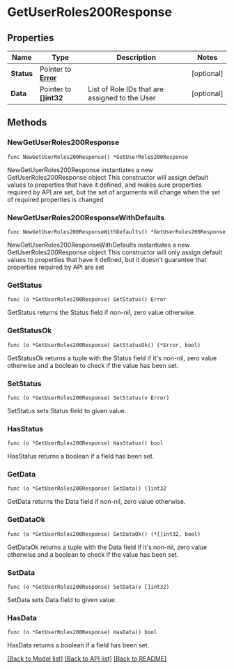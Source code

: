 # GetUserRoles200Response

## Properties

Name | Type | Description | Notes
------------ | ------------- | ------------- | -------------
**Status** | Pointer to [**Error**](Error.md) |  | [optional] 
**Data** | Pointer to **[]int32** | List of Role IDs that are assigned to the User | [optional] 

## Methods

### NewGetUserRoles200Response

`func NewGetUserRoles200Response() *GetUserRoles200Response`

NewGetUserRoles200Response instantiates a new GetUserRoles200Response object
This constructor will assign default values to properties that have it defined,
and makes sure properties required by API are set, but the set of arguments
will change when the set of required properties is changed

### NewGetUserRoles200ResponseWithDefaults

`func NewGetUserRoles200ResponseWithDefaults() *GetUserRoles200Response`

NewGetUserRoles200ResponseWithDefaults instantiates a new GetUserRoles200Response object
This constructor will only assign default values to properties that have it defined,
but it doesn't guarantee that properties required by API are set

### GetStatus

`func (o *GetUserRoles200Response) GetStatus() Error`

GetStatus returns the Status field if non-nil, zero value otherwise.

### GetStatusOk

`func (o *GetUserRoles200Response) GetStatusOk() (*Error, bool)`

GetStatusOk returns a tuple with the Status field if it's non-nil, zero value otherwise
and a boolean to check if the value has been set.

### SetStatus

`func (o *GetUserRoles200Response) SetStatus(v Error)`

SetStatus sets Status field to given value.

### HasStatus

`func (o *GetUserRoles200Response) HasStatus() bool`

HasStatus returns a boolean if a field has been set.

### GetData

`func (o *GetUserRoles200Response) GetData() []int32`

GetData returns the Data field if non-nil, zero value otherwise.

### GetDataOk

`func (o *GetUserRoles200Response) GetDataOk() (*[]int32, bool)`

GetDataOk returns a tuple with the Data field if it's non-nil, zero value otherwise
and a boolean to check if the value has been set.

### SetData

`func (o *GetUserRoles200Response) SetData(v []int32)`

SetData sets Data field to given value.

### HasData

`func (o *GetUserRoles200Response) HasData() bool`

HasData returns a boolean if a field has been set.


[[Back to Model list]](../README.md#documentation-for-models) [[Back to API list]](../README.md#documentation-for-api-endpoints) [[Back to README]](../README.md)


